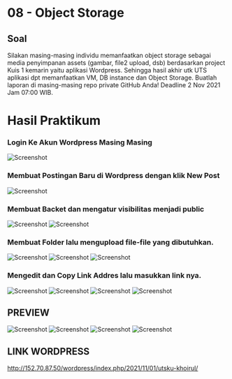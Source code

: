 # 08 - Object Storage


## Soal
Silakan masing-masing individu memanfaatkan object storage sebagai media penyimpanan assets
(gambar, file2 upload, dsb) berdasarkan project Kuis 1 kemarin yaitu aplikasi Wordpress.
Sehingga hasil akhir utk UTS aplikasi dpt memanfaatkan VM, DB instance dan Object Storage.
Buatlah laporan di masing-masing repo private GitHub Anda!
Deadline 2 Nov 2021 Jam 07:00 WIB.


# Hasil Praktikum
### Login Ke Akun Wordpress Masing Masing
![Screenshot](img/1.png)

### Membuat Postingan Baru di Wordpress dengan klik New Post
![Screenshot](img/2.png)
### Membuat Backet dan mengatur visibilitas menjadi public
![Screenshot](img/3.png)
![Screenshot](img/4.png)
### Membuat Folder lalu mengupload file-file yang dibutuhkan.
![Screenshot](img/5.png)
![Screenshot](img/6.png)
![Screenshot](img/7.png)
### Mengedit dan Copy Link Addres lalu masukkan link nya.
![Screenshot](img/8.png)
![Screenshot](img/9.png)
![Screenshot](img/10.png)
![Screenshot](img/11.png)

## PREVIEW
![Screenshot](img/preview1.png)
![Screenshot](img/preview2.png)
![Screenshot](img/preview3.png)
![Screenshot](img/preview4.png)

## LINK WORDPRESS
http://152.70.87.50/wordpress/index.php/2021/11/01/utsku-khoirul/